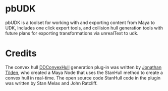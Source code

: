 pbUDK
=====

pbUDK is a toolset for working with and exporting content from Maya to UDK, Includes one click export tools, and collision hull generation tools with future plans for exporting transformations via unrealText to udk.

Credits
=======
The convex hull [DDConvexHull]( https://github.com/digitaldestructo/DDConvexHull) generation plug-in was written by [Jonathan Tilden]( https://github.com/digitaldestructo), who created a Maya Node that uses the StanHull method to create a convex hull in real-time.  The open source code StanHull code in the plugin was written by Stan Melax and John Ratcliff.
